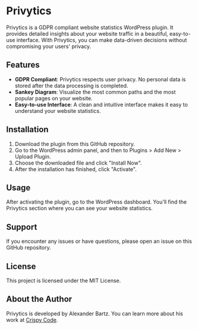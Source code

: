 # Privytics

Privytics is a GDPR compliant website statistics WordPress plugin. It provides detailed insights about your website traffic in a beautiful, easy-to-use interface. With Privytics, you can make data-driven decisions without compromising your users' privacy.

## Features

- **GDPR Compliant**: Privytics respects user privacy. No personal data is stored after the data processing is completed.
- **Sankey Diagram**: Visualize the most common paths and the most popular pages on your website.
- **Easy-to-use Interface**: A clean and intuitive interface makes it easy to understand your website statistics.

## Installation

1. Download the plugin from this GitHub repository.
2. Go to the WordPress admin panel, and then to Plugins > Add New > Upload Plugin.
3. Choose the downloaded file and click "Install Now".
4. After the installation has finished, click "Activate".

## Usage

After activating the plugin, go to the WordPress dashboard. You'll find the Privytics section where you can see your website statistics.

## Support

If you encounter any issues or have questions, please open an issue on this GitHub repository.

## License

This project is licensed under the MIT License.

## About the Author

Privytics is developed by Alexander Bartz. You can learn more about his work at [Crispy Code](http://crispycode.net/).
